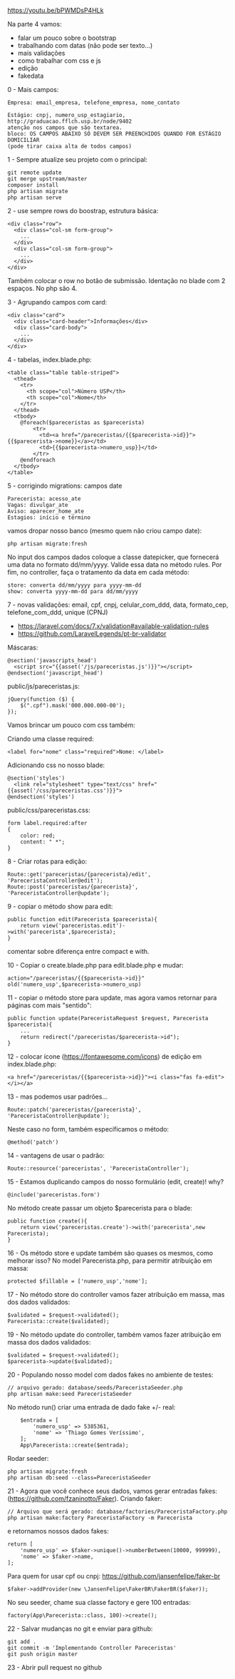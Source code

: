 https://youtu.be/bPWMDsP4HLk

Na parte 4 vamos:

 - falar um pouco sobre o bootstrap
 - trabalhando com datas (não pode ser texto...)
 - mais validações 
 - como trabalhar com css e js
 - edição
 - fakedata 

0 - Mais campos:

    Empresa: email_empresa, telefone_empresa, nome_contato

    Estágio: cnpj, numero_usp_estagiario, 
    http://graduacao.fflch.usp.br/node/9402
    atenção nos campos que são textarea.
    bloco: OS CAMPOS ABAIXO SÓ DEVEM SER PREENCHIDOS QUANDO FOR ESTÁGIO DOMICILIAR
    (pode tirar caixa alta de todos campos)


1 - Sempre atualize seu projeto com o principal:

    git remote update
    git merge upstream/master
    composer install
    php artisan migrate
    php artisan serve

2 - use sempre rows do boostrap, estrutura básica:

    <div class="row">
      <div class="col-sm form-group">
        ...
      </div>
      <div class="col-sm form-group">
        ...
      </div>
    </div>

Também colocar o row no botão de submissão.
Identação no blade com 2 espaços. No php são 4.

3 - Agrupando campos com card:

    <div class="card">
      <div class="card-header">Informações</div>
      <div class="card-body">
        ...
      </div>
    </div>

4 - tabelas, index.blade.php:

    <table class="table table-striped">
      <thead>
        <tr>
          <th scope="col">Número USP</th>
          <th scope="col">Nome</th>
        </tr>
      </thead>
      <tbody>
        @foreach($pareceristas as $parecerista)
            <tr>
              <td><a href="/pareceristas/{{$parecerista->id}}">{{$parecerista->nome}}</a></td>
              <td>{{$parecerista->numero_usp}}</td>
            </tr>
        @endforeach
      </tbody>
    </table>

5 - corrigindo migrations: campos date

    Parecerista: acesso_ate
    Vagas: divulgar_ate
    Aviso: aparecer_home_ate
    Estagios: início e término

vamos dropar nosso banco (mesmo quem não criou campo date):

    php artisan migrate:fresh

 No input dos campos dados coloque a classe datepicker, que fornecerá
uma data no formato dd/mm/yyyy. 
 Valide essa data no método rules.
 Por fim, no controller, faça o tratamento da data em cada método:

    store: converta dd/mm/yyyy para yyyy-mm-dd
    show: converta yyyy-mm-dd para dd/mm/yyyy

7 - novas validações: email, cpf, cnpj, celular_com_ddd, data, formato_cep, telefone_com_ddd, unique (CPNJ)

 - https://laravel.com/docs/7.x/validation#available-validation-rules
 - https://github.com/LaravelLegends/pt-br-validator

Máscaras:

    @section('javascripts_head')
      <script src="{{asset('/js/pareceristas.js')}}"></script>
    @endsection('javascript_head')

public/js/pareceristas.js:

    jQuery(function ($) {
        $(".cpf").mask('000.000.000-00');
    });

Vamos brincar um pouco com css também:

Criando uma classe required:

    <label for="nome" class="required">Nome: </label>

Adicionando css no nosso blade:

    @section('styles')
      <link rel="stylesheet" type="text/css" href="{{asset('/css/pareceristas.css')}}">
    @endsection('styles')

public/css/pareceristas.css:

    form label.required:after
    {
        color: red;
        content: " *";
    }

8 - Criar rotas para edição:

    Route::get('pareceristas/{parecerista}/edit', 'PareceristaController@edit');
    Route::post('pareceristas/{parecerista}', 'PareceristaController@update');

9 - copiar o método show para edit:

    public function edit(Parecerista $parecerista){
        return view('pareceristas.edit')->with('parecerista',$parecerista);
    }

comentar sobre diferença entre compact e with.

10 - Copiar o create.blade.php para edit.blade.php e mudar:

    action="/pareceristas/{{$parecerista->id}}"
    old('numero_usp',$parecerista->numero_usp)

11 - copiar o método store para update, mas agora vamos retornar
para páginas com mais "sentido":

    public function update(PareceristaRequest $request, Parecerista $parecerista){
        ...
        return redirect("/pareceristas/$parecerista->id");
    }

12 - colocar ícone (https://fontawesome.com/icons) de edição em index.blade.php:

    <a href="/pareceristas/{{$parecerista->id}}"><i class="fas fa-edit"></i></a>

13 - mas podemos usar padrões...

    Route::patch('pareceristas/{parecerista}', 'PareceristaController@update');

Neste caso no form, também específicamos o método:

    @method('patch')

14 - vantagens de usar o padrão:

    Route::resource('pareceristas', 'PareceristaController');

15 - Estamos duplicando campos do nosso formulário (edit, create)! why?

    @include('pareceristas.form')

No método create passar um objeto $parecerista para o blade:

    public function create(){
        return view('pareceristas.create')->with('parecerista',new Parecerista);
    }

16 - Os método store e update também são quases os mesmos, como melhorar isso?
No model Parecerista.php, para permitir atribuição em massa:

    protected $fillable = ['numero_usp','nome'];

17 - No método store do controller vamos fazer atribuição em massa,
mas dos dados validados:

    $validated = $request->validated();
    Parecerista::create($validated);

19 - No método update do controller, também vamos fazer 
atribuição em massa dos dados validados:

    $validated = $request->validated();
    $parecerista->update($validated);

20 - Populando nosso model com dados fakes no ambiente de testes:

    // arquivo gerado: database/seeds/PareceristaSeeder.php
    php artisan make:seed PareceristaSeeder

No método run() criar uma entrada de dado fake +/- real:

        $entrada = [
            'numero_usp' => 5385361,
            'nome' => 'Thiago Gomes Veríssimo',
        ];
        App\Parecerista::create($entrada);

Rodar seeder:

    php artisan migrate:fresh
    php artisan db:seed --class=PareceristaSeeder

21 - Agora que você conhece seus dados, vamos gerar entradas fakes:
(https://github.com/fzaninotto/Faker).
Criando faker:

    // Arquivo que será gerado: database/factories/PareceristaFactory.php
    php artisan make:factory PareceristaFactory -m Parecerista

e retornamos nossos dados fakes:
    
    return [
        'numero_usp' => $faker->unique()->numberBetween(10000, 999999),
        'nome' => $faker->name,
    ];

Para quem for usar cpf ou cnpj: https://github.com/jansenfelipe/faker-br

    $faker->addProvider(new \JansenFelipe\FakerBR\FakerBR($faker));

No seu seeder, chame sua classe factory e gere 100 entradas:

    factory(App\Parecerista::class, 100)->create();

22 - Salvar mudanças no git e enviar para github:

    git add .
    git commit -m 'Implementando Controller Pareceristas'
    git push origin master

23 - Abrir pull request no github
